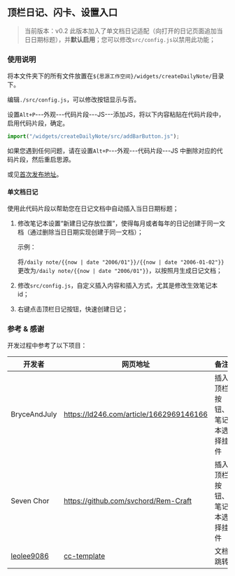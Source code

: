 ## 顶栏日记、闪卡、设置入口
> 当前版本：v0.2 此版本加入了单文档日记适配（向打开的日记页面追加当日日期标题），并**默认启用**；您可以修改`src/config.js`以禁用此功能；

### 使用说明

将本文件夹下的所有文件放置在`${思源工作空间}/widgets/createDailyNote/`目录下。

编辑`./src/config.js`，可以修改按钮显示与否。

设置`Alt+P`---外观---代码片段---JS---添加JS，将以下内容粘贴在代码片段中，启用代码片段，确定。

```javascript
import("/widgets/createDailyNote/src/addBarButton.js");
```

如果您遇到任何问题，请在设置`Alt+P`---外观---代码片段---JS 中删除对应的代码片段，然后重启思源。

或见[首次发布地址](https://ld246.com/article/1674026309504)。


#### 单文档日记

使用此代码片段以帮助您在日记文档中自动插入当日日期标题；

1. 修改笔记本设置“新建日记存放位置”，使得每月或者每年的日记创建于同一文档（通过删除当日日期实现创建于同一文档）；
   
   示例：
   
   将`/daily note/{{now | date "2006/01"}}/{{now | date "2006-01-02"}}`更改为`/daily note/{{now | date "2006/01"}}`，以按照月生成日记文档；

2. 修改`src/config.js`，自定义插入内容和插入方式，尤其是修改生效笔记本id；

3. 右键点击顶栏日记按钮，快速创建日记；


### 参考 & 感谢

开发过程中参考了以下项目：

| 开发者       | 网页地址                                | 备注                         |
| ------------ | --------------------------------------- | ---------------------------- |
| BryceAndJuly | https://ld246.com/article/1662969146166 | 插入顶栏按钮、笔记本选择挂件 |
| Seven Chor   | https://github.com/svchord/Rem-Craft    | 插入顶栏按钮、笔记本选择挂件 |
|[leolee9086](https://github.com/leolee9086) | [cc-template](https://github.com/leolee9086/cc-template) | 文档跳转 |

